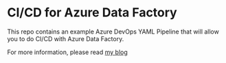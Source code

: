 # CI/CD for Azure Data Factory

This repo contains an example Azure DevOps YAML Pipeline that will allow you to do CI/CD with Azure Data Factory.

For more information, please read [my blog](https://www.nathannellans.com/post/ci-cd-with-azure-data-factory-part-2)
